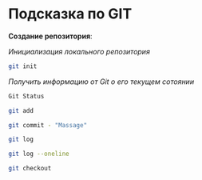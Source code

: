 # Подсказка по GIT

**Создание репозитория**:

*Инициализация локального репозитория*
```sh
git init
```
*Получить информацию от Git о его текущем сотоянии*
```sh
Git Status
```

```sh
git add
```
```sh
git commit - "Massage"
```
```sh
git log
```
```sh
git log --oneline
```
```sh
git checkout
```